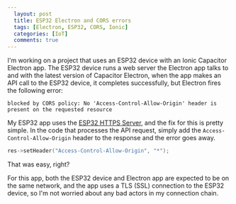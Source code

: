 ```yaml
---
  layout: post
  title: ESP32 Electron and CORS errors
  tags: [Electron, ESP32, CORS, Ionic]
  categories: [IoT]
  comments: true
---
```


I'm working on a project that uses an ESP32 device with an Ionic Capacitor Electron app. The ESP32 device runs a web server the Electron app talks to and with the latest version of Capacitor Electron, when the app makes an API call to the ESP32 device, it completes successfully, but Electron fires the following error:

```text
blocked by CORS policy: No 'Access-Control-Allow-Origin' header is present on the requested resource
```

My ESP32 app uses the [ESP32 HTTPS Server](https://github.com/fhessel/esp32_https_server), and the fix for this is pretty simple. In the code that processes the API request, simply add the `Access-Control-Allow-Origin` header to the response and the error goes away.

```cpp
res->setHeader("Access-Control-Allow-Origin", "*");
```

That was easy, right?

For this app, both the ESP32 device and Electron app are expected to be on the same network, and the app uses a TLS (SSL) connection to the ESP32 device, so I'm not worried about any bad actors in my connection chain.

